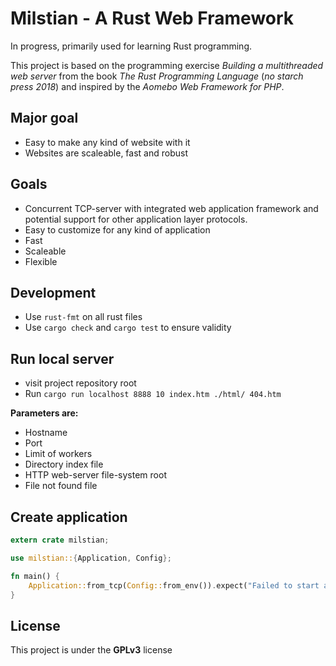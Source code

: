 # Milstian - A Rust Web Framework

In progress, primarily used for learning Rust programming.

This project is based on the programming exercise *Building a multithreaded web server* from the book *The Rust Programming Language* (*no starch press 2018*) and inspired by the *Aomebo Web Framework for PHP*.

## Major goal
* Easy to make any kind of website with it
* Websites are scaleable, fast and robust

## Goals
* Concurrent TCP-server with integrated web application framework and potential support for other application layer protocols.
* Easy to customize for any kind of application
* Fast
* Scaleable
* Flexible

## Development

* Use `rust-fmt` on all rust files
* Use `cargo check` and `cargo test` to ensure validity

## Run local server

* visit project repository root
* Run `cargo run localhost 8888 10 index.htm ./html/ 404.htm`

**Parameters are:**
* Hostname
* Port
* Limit of workers
* Directory index file
* HTTP web-server file-system root
* File not found file

## Create application

``` rust
extern crate milstian;

use milstian::{Application, Config};

fn main() {
    Application::from_tcp(Config::from_env()).expect("Failed to start application");
}

```


## License

This project is under the **GPLv3** license
